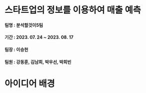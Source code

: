 # 스타트업의 정보를 이용하여 매출 예측

#### 팀명 : 분석할것이5팀

#### 기간 : 2023. 07. 24 ~ 2023. 08. 17

#### 팀장 : 이승헌

#### 팀원 : 강동훈, 김남희, 박우선, 박희빈

# 아이디어 배경
